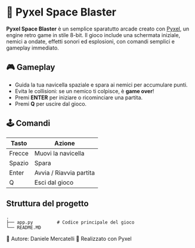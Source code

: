 # 🚀 Pyxel Space Blaster

**Pyxel Space Blaster** è un semplice sparatutto arcade creato con [Pyxel](https://github.com/kitao/pyxel), un engine retro game in stile 8-bit. Il gioco include una schermata iniziale, nemici a ondate, effetti sonori ed esplosioni, con comandi semplici e gameplay immediato.

## 🎮 Gameplay

- Guida la tua navicella spaziale e spara ai nemici per accumulare punti.
- Evita le collisioni: se un nemico ti colpisce, è **game over**!
- Premi **ENTER** per iniziare o ricominciare una partita.
- Premi **Q** per uscire dal gioco.

## 🕹️ Comandi

| Tasto         | Azione                  |
|---------------|--------------------------|
| Frecce        | Muovi la navicella       |
| Spazio        | Spara                    |
| Enter         | Avvia / Riavvia partita  |
| Q             | Esci dal gioco           |

## Struttura del progetto

```text
.
├── app.py         # Codice principale del gioco
└── README.MD
```

👾 Autore: Daniele Mercatelli
🎨 Realizzato con Pyxel


